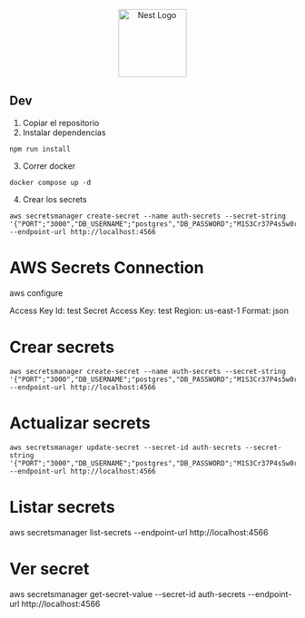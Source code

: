 <p align="center">
  <a href="http://nestjs.com/" target="blank"><img src="https://nestjs.com/img/logo-small.svg" width="120" alt="Nest Logo" /></a>
</p>

## Dev

1. Copiar el repositorio
2. Instalar dependencias

```
npm run install
```

3. Correr docker

```
docker compose up -d
```

4. Crear los secrets

```
aws secretsmanager create-secret --name auth-secrets --secret-string '{"PORT";"3000","DB_USERNAME";"postgres","DB_PASSWORD";"M1S3Cr37P4s5w0rd","DB_NAME";"AuthDB","JWT_SECRET";"Jw7S3cr3tN357","DB_HOST";"localhost","DB_PORT";"5432","NATS_SERVERS";"nats://localhost:4222**nats://localhost:4223"}' --endpoint-url http://localhost:4566
```

# AWS Secrets Connection

aws configure

Access Key Id: test
Secret Access Key: test
Region: us-east-1
Format: json

# Crear secrets

```
aws secretsmanager create-secret --name auth-secrets --secret-string '{"PORT";"3000","DB_USERNAME";"postgres","DB_PASSWORD";"M1S3Cr37P4s5w0rd","DB_NAME";"AuthDB","JWT_SECRET";"Jw7S3cr3tN357","DB_HOST";"localhost","DB_PORT";"5432","NATS_SERVERS";"nats://localhost:4222**nats://localhost:4223"}' --endpoint-url http://localhost:4566
```

# Actualizar secrets

```
aws secretsmanager update-secret --secret-id auth-secrets --secret-string '{"PORT";"3000","DB_USERNAME";"postgres","DB_PASSWORD";"M1S3Cr37P4s5w0rd","DB_NAME";"AuthDB","JWT_SECRET";"Jw7S3cr3tN357","DB_HOST";"localhost","DB_PORT";"5432","NATS_SERVERS";"nats://localhost:4222**nats://localhost:4223"}' --endpoint-url http://localhost:4566
```

# Listar secrets

aws secretsmanager list-secrets --endpoint-url http://localhost:4566

# Ver secret

aws secretsmanager get-secret-value --secret-id auth-secrets --endpoint-url http://localhost:4566
